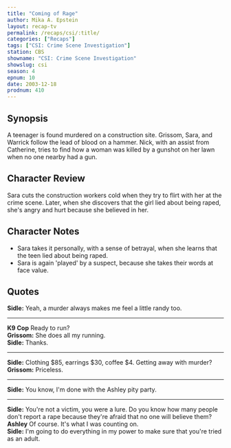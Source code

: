 ```yaml
---
title: "Coming of Rage"
author: Mika A. Epstein
layout: recap-tv
permalink: /recaps/csi/:title/
categories: ["Recaps"]
tags: ["CSI: Crime Scene Investigation"]
station: CBS
showname: "CSI: Crime Scene Investigation"
showslug: csi
season: 4
epnum: 10
date: 2003-12-18
prodnum: 410  
---
```


## Synopsis

A teenager is found murdered on a construction site. Grissom, Sara, and Warrick follow the lead of blood on a hammer. Nick, with an assist from Catherine, tries to find how a woman was killed by a gunshot on her lawn when no one nearby had a gun.

## Character Review

Sara cuts the construction workers cold when they try to flirt with her at the crime scene. Later, when she discovers that the girl lied about being raped, she's angry and hurt because she believed in her.

## Character Notes

* Sara takes it personally, with a sense of betrayal, when she learns that the teen lied about being raped.
* Sara is again 'played' by a suspect, because she takes their words at face value.

## Quotes

**Sidle:** Yeah, a murder always makes me feel a little randy too.  

- - -

**K9 Cop** Ready to run?  
**Grissom:** She does all my running.  
**Sidle:** Thanks.  

- - -

**Sidle:** Clothing $85, earrings $30, coffee $4. Getting away with murder?  
**Grissom:** Priceless.  

- - -

**Sidle:** You know, I'm done with the Ashley pity party.

- - -

**Sidle:** You're not a victim, you were a lure. Do you know how many people don't report a rape because they're afraid that no one will believe them?  
**Ashley** Of course. It's what I was counting on.  
**Sidle:** I'm going to do everything in my power to make sure that you're tried as an adult.
